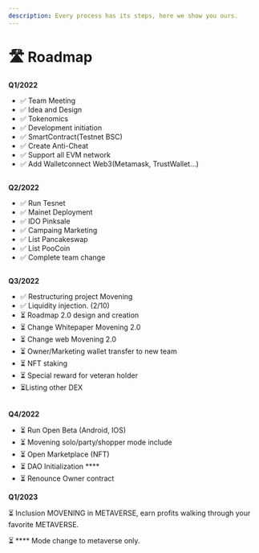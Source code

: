 ```yaml
---
description: Every process has its steps, here we show you ours.
---
```


# 🛣 Roadmap

**Q1/2022**

* ✅ Team Meeting&#x20;
* ✅ Idea and Design&#x20;
* ✅ Tokenomics&#x20;
* ✅ Development initiation&#x20;
* ✅ SmartContract(Testnet BSC)&#x20;
* ✅ Create Anti-Cheat&#x20;
* ✅ Support all EVM network&#x20;
* ✅ Add Walletconnect  Web3(Metamask, TrustWallet…)&#x20;

##

**Q2/2022**

* ✅ Run Tesnet&#x20;
* ✅ Mainet Deployment
* ✅ IDO Pinksale&#x20;
* ✅ Campaing Marketing&#x20;
* ✅ List Pancakeswap&#x20;
* ✅ List PooCoin&#x20;
* ✅ Complete team change

##

**Q3/2022**

* ✅ Restructuring project Movening
* ✅ Liquidity injection. (2/10)
* ⏳ Roadmap 2.0 design and creation
* ⏳ Change Whitepaper Movening 2.0
* ⏳ Change web Movening 2.0
* ⏳ Owner/Marketing wallet transfer to new team
* ⏳ NFT staking
* ⏳ Special reward for veteran holder
* ⏳Listing other DEX



##

**Q4/2022**

* ⏳ Run Open Beta (Android, IOS)&#x20;
* ⏳ Movening solo/party/shopper mode include&#x20;
* ⏳ Open Marketplace (NFT)&#x20;
* ⏳ DAO Initialization ****&#x20;
* ⏳ Renounce Owner contract

**Q1/2023**

⏳ Inclusion MOVENING in METAVERSE, earn profits walking through your favorite METAVERSE.

⏳ **** Mode change to metaverse only.
